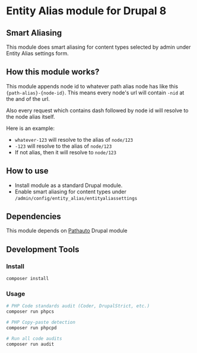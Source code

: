 # Entity Alias module for Drupal 8

## Smart Aliasing
This module does smart aliasing for content types selected by admin under Entity Alias settings form.

## How this module works?
This module appends node id to whatever path alias node has like this `{path-alias}-{node-id}`.
This means every node's url will contain `-nid` at the and of the url.

Also every request which contains dash followed by node id will resolve to the node alias itself.

Here is an example:

* `whatever-123` will resolve to the alias of `node/123`
* `-123` will resolve to the alias of `node/123`
* If not alias, then it will resolve to `node/123`


## How to use
* Install module as a standard Drupal module.
* Enable smart aliasing for content types under `/admin/config/entity_alias/entityaliassettings`

## Dependencies
This module depends on [Pathauto](https://www.drupal.org/project/pathauto) Drupal module


## Development Tools

### Install

```bash
composer install
```

### Usage

```bash
# PHP Code standards audit (Coder, DrupalStrict, etc.)
composer run phpcs

# PHP Copy-paste detection
composer run phpcpd

# Run all code audits
composer run audit
```